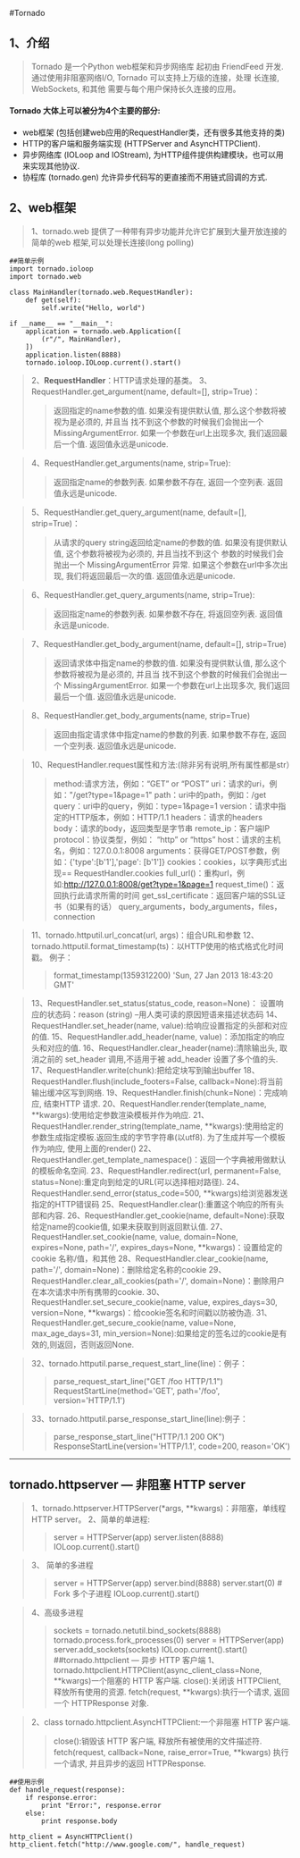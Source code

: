 ﻿#Tornado 

## 1、介绍
> Tornado 是一个Python web框架和异步网络库 起初由 FriendFeed 开发. 通过使用非阻塞网络I/O, Tornado 可以支持上万级的连接，处理 长连接, WebSockets, 和其他 需要与每个用户保持长久连接的应用。
#### Tornado 大体上可以被分为4个主要的部分:
 - web框架 (包括创建web应用的RequestHandler类，还有很多其他支持的类)     
 - HTTP的客户端和服务端实现 (HTTPServer and AsyncHTTPClient).
 - 异步网络库 (IOLoop and IOStream), 为HTTP组件提供构建模块，也可以用来实现其他协议.
 - 协程库 (tornado.gen) 允许异步代码写的更直接而不用链式回调的方式.
 
## 2、web框架
> 1、tornado.web 提供了一种带有异步功能并允许它扩展到大量开放连接的 简单的web 框架,可以处理长连接(long polling) 
```
##简单示例
import tornado.ioloop
import tornado.web

class MainHandler(tornado.web.RequestHandler):
    def get(self):
        self.write("Hello, world")

if __name__ == "__main__":
    application = tornado.web.Application([
        (r"/", MainHandler),
    ])
    application.listen(8888)
    tornado.ioloop.IOLoop.current().start()
```
> 2、**RequestHandler**：HTTP请求处理的基类。
 3、RequestHandler.get_argument(name, default=[], strip=True)：
>>返回指定的name参数的值.
  如果没有提供默认值, 那么这个参数将被视为是必须的, 并且当 找不到这个参数的时候我们会抛出一个 MissingArgumentError.
  如果一个参数在url上出现多次, 我们返回最后一个值.
  返回值永远是unicode.

> 4、RequestHandler.get_arguments(name, strip=True):
>> 返回指定name的参数列表.
   如果参数不存在, 返回一个空列表.
   返回值永远是unicode.

> 5、RequestHandler.get_query_argument(name, default=[], strip=True)：
>> 从请求的query string返回给定name的参数的值.
如果没有提供默认值, 这个参数将被视为必须的, 并且当找不到这个 参数的时候我们会抛出一个 MissingArgumentError 异常.
如果这个参数在url中多次出现, 我们将返回最后一次的值.
返回值永远是unicode.

> 6、RequestHandler.get_query_arguments(name, strip=True):
>> 返回指定name的参数列表.
如果参数不存在, 将返回空列表.
返回值永远是unicode.

>7、RequestHandler.get_body_argument(name, default=[], strip=True)
>> 返回请求体中指定name的参数的值.
   如果没有提供默认值, 那么这个参数将被视为是必须的, 并且当    找不到这个参数的时候我们会抛出一个 MissingArgumentError.
   如果一个参数在url上出现多次, 我们返回最后一个值.
   返回值永远是unicode.

>8、RequestHandler.get_body_arguments(name, strip=True)
>>返回由指定请求体中指定name的参数的列表.
  如果参数不存在, 返回一个空列表.
  返回值永远是unicode.

>10、RequestHandler.request属性和方法:(除非另有说明,所有属性都是str）
>>method:请求方法，例如：“GET” or “POST”
  uri：请求的uri，例如："/get?type=1&page=1"
  path：uri中的path，例如：/get
  query：uri中的query，例如：type=1&page=1
  version：请求中指定的HTTP版本，例如：HTTP/1.1
  headers：请求的headers
  body：请求的body，返回类型是字节串
  remote_ip：客户端IP
  protocol：协议类型，例如： “http” or “https”
  host：请求的主机名，例如：127.0.0.1:8008
  arguments：获得GET/POST参数，例如：{'type':[b'1'],'page': [b'1']}
  cookies：cookies，以字典形式出现== RequestHandler.cookies
  full_url()：重构url，例如:http://127.0.0.1:8008/get?type=1&page=1
  request_time()：返回执行此请求所需的时间
  get_ssl_certificate：返回客户端的SSL证书（如果有的话）
  query_arguments，body_arguments，files，connection

>11、tornado.httputil.url_concat(url, args)：组合URL和参数
 12、tornado.httputil.format_timestamp(ts)：以HTTP使用的格式格式化时间戳。 例子：
 >> format_timestamp(1359312200)
'Sun, 27 Jan 2013 18:43:20 GMT'

>13、RequestHandler.set_status(status_code, reason=None)：
设置响应的状态码：reason (string) –用人类可读的原因短语来描述状态码
>14、RequestHandler.set_header(name, value):给响应设置指定的头部和对应的值.
>15、RequestHandler.add_header(name, value)：添加指定的响应头和对应的值.
>16、RequestHandler.clear_header(name):清除输出头, 取消之前的 set_header 调用,不适用于被 add_header 设置了多个值的头.
>17、RequestHandler.write(chunk):把给定块写到输出buffer
>18、RequestHandler.flush(include_footers=False, callback=None):将当前输出缓冲区写到网络.
>19、RequestHandler.finish(chunk=None)：完成响应, 结束HTTP 请求.
>20、RequestHandler.render(template_name, **kwargs):使用给定参数渲染模板并作为响应.
>21、RequestHandler.render_string(template_name, **kwargs):使用给定的参数生成指定模板.返回生成的字节字符串(以utf8). 为了生成并写一个模板 作为响应, 使用上面的render()
>22、RequestHandler.get_template_namespace()：返回一个字典被用做默认的模板命名空间.
>23、RequestHandler.redirect(url, permanent=False, status=None):重定向到给定的URL(可以选择相对路径).
>24、RequestHandler.send_error(status_code=500, **kwargs)给浏览器发送指定的HTTP错误码
>25、RequestHandler.clear():重置这个响应的所有头部和内容.
>26、RequestHandler.get_cookie(name, default=None):获取给定name的cookie值, 如果未获取到则返回默认值.
>27、RequestHandler.set_cookie(name, value, domain=None, expires=None, path='/', expires_days=None, **kwargs)：设置给定的cookie 名称/值，和其他
>28、RequestHandler.clear_cookie(name, path='/', domain=None)：删除给定名称的cookie
>29、RequestHandler.clear_all_cookies(path='/', domain=None)：删除用户在本次请求中所有携带的cookie.
>30、RequestHandler.set_secure_cookie(name, value, expires_days=30, version=None, **kwargs)：给cookie签名和时间戳以防被伪造.
>31、RequestHandler.get_secure_cookie(name, value=None, max_age_days=31, min_version=None):如果给定的签名过的cookie是有效的,则返回，否则返回None.

 >32、tornado.httputil.parse_request_start_line(line)：例子：
 >>  parse_request_start_line("GET /foo HTTP/1.1")
RequestStartLine(method='GET', path='/foo', version='HTTP/1.1')

>33、tornado.httputil.parse_response_start_line(line):例子：
>> parse_response_start_line("HTTP/1.1 200 OK")
ResponseStartLine(version='HTTP/1.1', code=200, reason='OK')

----------
## tornado.httpserver — 非阻塞 HTTP server
>1、tornado.httpserver.HTTPServer(*args, **kwargs)：非阻塞，单线程 HTTP server。
>2、简单的单进程:
>> server = HTTPServer(app)
   server.listen(8888)
   IOLoop.current().start()
 
>3、 简单的多进程
>>server = HTTPServer(app)
server.bind(8888)
server.start(0)  # Fork 多个子进程
IOLoop.current().start()

>4、高级多进程
>>sockets = tornado.netutil.bind_sockets(8888)
tornado.process.fork_processes(0)
server = HTTPServer(app)
server.add_sockets(sockets)
IOLoop.current().start()
##tornado.httpclient — 异步 HTTP 客户端
>1、tornado.httpclient.HTTPClient(async_client_class=None, **kwargs)一个阻塞的 HTTP 客户端.
>>close():关闭该 HTTPClient, 释放所有使用的资源.
>>fetch(request, **kwargs):执行一个请求, 返回一个 HTTPResponse 对象.

>2、class tornado.httpclient.AsyncHTTPClient:一个非阻塞 HTTP 客户端.
>>close():销毁该 HTTP 客户端, 释放所有被使用的文件描述符.
>>fetch(request, callback=None, raise_error=True, **kwargs)
执行一个请求, 并且异步的返回 HTTPResponse.
```
##使用示例
def handle_request(response):
    if response.error:
        print "Error:", response.error
    else:
        print response.body

http_client = AsyncHTTPClient()
http_client.fetch("http://www.google.com/", handle_request)
```


  
  

  




 





